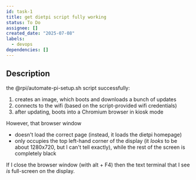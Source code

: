 ```yaml
---
id: task-1
title: get dietpi script fully working
status: To Do
assignee: []
created_date: "2025-07-08"
labels:
  - devops
dependencies: []
---
```


## Description

the @rpi/automate-pi-setup.sh script successfully:

1. creates an image, which boots and downloads a bunch of updates
2. connects to the wifi (based on the script-provided wifi credentials)
3. after updating, boots into a Chromium browser in kiosk mode

However, that browser window

- doesn't load the correct page (instead, it loads the dietpi homepage)
- only occupies the top left-hand corner of the display (it _looks_ to be about
  1280x720, but I can't tell exactly), while the rest of the screen is
  completely black

If I close the browser window (with alt + F4) then the text terminal that I see
_is_ full-screen on the display.
